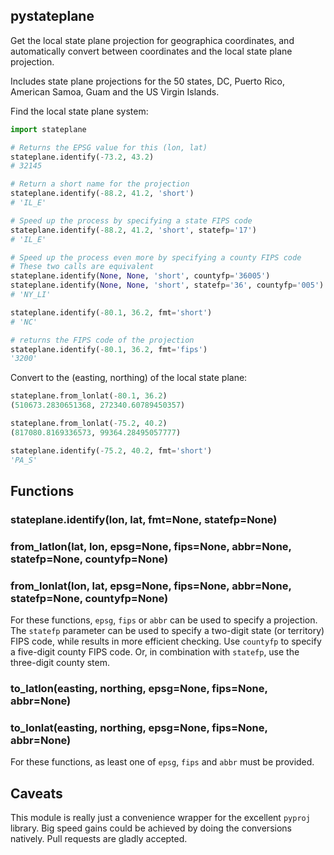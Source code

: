 pystateplane
------------

Get the local state plane projection for geographica coordinates, and automatically convert between coordinates and the local state plane projection.

Includes state plane projections for the 50 states, DC, Puerto Rico, American Samoa, Guam and the US Virgin Islands.

Find the local state plane system:
````python
import stateplane

# Returns the EPSG value for this (lon, lat)
stateplane.identify(-73.2, 43.2)
# 32145

# Return a short name for the projection
stateplane.identify(-88.2, 41.2, 'short')
# 'IL_E'

# Speed up the process by specifying a state FIPS code
stateplane.identify(-88.2, 41.2, 'short', statefp='17')
# 'IL_E'

# Speed up the process even more by specifying a county FIPS code
# These two calls are equivalent
stateplane.identify(None, None, 'short', countyfp='36005')
stateplane.identify(None, None, 'short', statefp='36', countyfp='005')
# 'NY_LI'

stateplane.identify(-80.1, 36.2, fmt='short')
# 'NC'

# returns the FIPS code of the projection
stateplane.identify(-80.1, 36.2, fmt='fips')
'3200'
````

Convert to the (easting, northing) of the local state plane:

````python
stateplane.from_lonlat(-80.1, 36.2)
(510673.2830651368, 272340.60789450357)

stateplane.from_lonlat(-75.2, 40.2)
(817080.8169336573, 99364.28495057777)

stateplane.identify(-75.2, 40.2, fmt='short')
'PA_S'
````

Functions
--------

### stateplane.identify(lon, lat, fmt=None, statefp=None)

### from_latlon(lat, lon, epsg=None, fips=None, abbr=None, statefp=None, countyfp=None)
### from_lonlat(lon, lat, epsg=None, fips=None, abbr=None, statefp=None, countyfp=None)

For these functions, `epsg`, `fips` or `abbr` can be used to specify a projection.
The `statefp` parameter can be used to specify a two-digit state (or territory) FIPS code, while results in more efficient checking.
Use `countyfp` to specify a five-digit county FIPS code. Or, in combination with `statefp`, use the three-digit county stem.

### to_latlon(easting, northing, epsg=None, fips=None, abbr=None)
### to_lonlat(easting, northing, epsg=None, fips=None, abbr=None)

For these functions, as least one of `epsg`, `fips` and `abbr` must be provided.

Caveats
---------

This module is really just a convenience wrapper for the excellent `pyproj` library. Big speed gains could be achieved by doing the conversions natively. Pull requests are gladly accepted.
